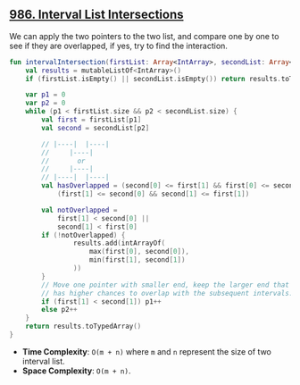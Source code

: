 ## [986. Interval List Intersections](https://leetcode.com/problems/interval-list-intersections)

We can apply the two pointers to the two list, and compare one by one to see if they are overlapped, if yes, try to find the interaction. 

```kotlin
fun intervalIntersection(firstList: Array<IntArray>, secondList: Array<IntArray>): Array<IntArray> {
    val results = mutableListOf<IntArray>()
    if (firstList.isEmpty() || secondList.isEmpty()) return results.toTypedArray()

    var p1 = 0
    var p2 = 0
    while (p1 < firstList.size && p2 < secondList.size) {
        val first = firstList[p1]
        val second = secondList[p2]

        // |----|  |----|
        //     |----|
        //       or
        //     |----|
        // |----|  |----|
        val hasOverlapped = (second[0] <= first[1] && first[0] <= second[1]) ||
            (first[1] <= second[0] && second[1] <= first[1])

        val notOverlapped = 
            first[1] < second[0] || 
            second[1] < first[0] 
        if (!notOverlapped) {
                results.add(intArrayOf(
                    max(first[0], second[0]),
                    min(first[1], second[1])
                ))
        }
        // Move one pointer with smaller end, keep the larger end that 
        // has higher chances to overlap with the subsequent intervals.
        if (first[1] < second[1]) p1++
        else p2++
    }
    return results.toTypedArray()
}
```

* **Time Complexity**: `O(m + n)` where `m` and `n` represent the size of two interval list.
* **Space Complexity**: `O(m + n)`.